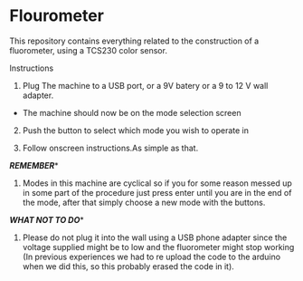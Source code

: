 # Flourometer

This repository contains everything related to the construction of a fluorometer, using a TCS230 color sensor.

Instructions

1. Plug The machine to a USB port, or a 9V batery or a 9 to 12 V wall adapter.
  - The machine should now be on the mode selection screen
  
2. Push the button to select which mode you wish to operate in

3. Follow onscreen instructions.As simple as that.

*****REMEMBER******

1. Modes in this machine are cyclical so if you for some reason messed up in some part of the procedure just press enter until you are in the end of the mode, after that simply choose a new mode with the buttons.

*****WHAT NOT TO DO******

1. Please do not plug it into the wall using a USB phone adapter since the voltage supplied might be to low and the fluorometer might stop working (In previous experiences we had to re upload the code to the arduino when we did this, so this probably erased the code in it).

